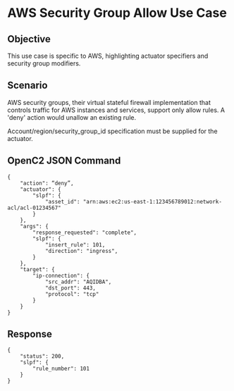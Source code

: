 # AWS Security Group Allow Use Case

## Objective
This use case is specific to AWS, highlighting actuator specifiers and security group modifiers.

## Scenario
AWS security groups, their virtual stateful firewall implementation that controls traffic for 
AWS instances and services, support only allow rules. A 'deny' action would unallow an existing rule.

Account/region/security_group_id specification must be supplied for the actuator.

## OpenC2 JSON Command

```
{
    "action": “deny”,
    "actuator": {
        "slpf": {
            "asset_id": "arn:aws:ec2:us-east-1:123456789012:network-acl/acl-01234567"
        }
    },
    "args": {
        "response_requested": "complete",
        "slpf": {
            "insert_rule": 101,
            "direction": "ingress",
        }
    },
    "target": {
        "ip-connection": {
            "src_addr": "AQIDBA",
            "dst_port": 443,
            "protocol": "tcp"
        }
    }
}
```

## Response

```
{
    "status": 200,
    "slpf": {
        "rule_number": 101
    }
}
```
